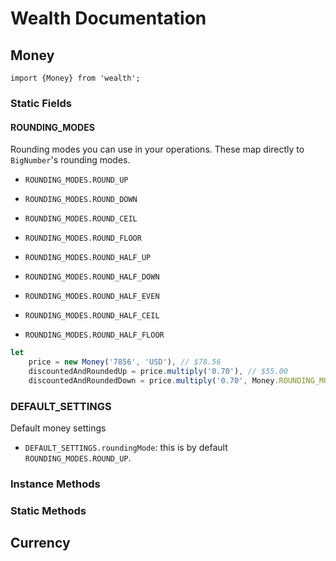 # Wealth Documentation

## Money
`import {Money} from 'wealth';`

### Static Fields

#### ROUNDING_MODES
Rounding modes you can use in your operations. These map directly to `BigNumber`'s rounding modes.

- `ROUNDING_MODES.ROUND_UP`

- `ROUNDING_MODES.ROUND_DOWN`

- `ROUNDING_MODES.ROUND_CEIL`

- `ROUNDING_MODES.ROUND_FLOOR`

- `ROUNDING_MODES.ROUND_HALF_UP`

- `ROUNDING_MODES.ROUND_HALF_DOWN`

- `ROUNDING_MODES.ROUND_HALF_EVEN`

- `ROUNDING_MODES.ROUND_HALF_CEIL`

- `ROUNDING_MODES.ROUND_HALF_FLOOR`

```js
let
	price = new Money('7856', 'USD'), // $78.56
	discountedAndRoundedUp = price.multiply('0.70'), // $55.00
	discountedAndRoundedDown = price.multiply('0.70', Money.ROUNDING_MODES.ROUND_DOWN); // 54.99
```

### DEFAULT_SETTINGS
Default money settings

- `DEFAULT_SETTINGS.roundingMode`: this is by default `ROUNDING_MODES.ROUND_UP`.

### Instance Methods

### Static Methods

## Currency